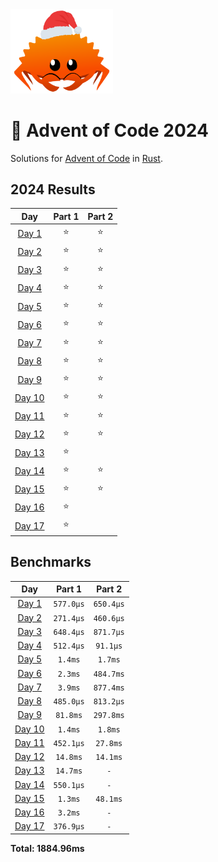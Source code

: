 <img src="./.assets/christmas_ferris.png" width="164">

# 🎄 Advent of Code 2024

Solutions for [Advent of Code](https://adventofcode.com/) in [Rust](https://www.rust-lang.org/).

<!--- advent_readme_stars table --->
## 2024 Results

| Day | Part 1 | Part 2 |
| :---: | :---: | :---: |
| [Day 1](https://adventofcode.com/2024/day/1) | ⭐ | ⭐ |
| [Day 2](https://adventofcode.com/2024/day/2) | ⭐ | ⭐ |
| [Day 3](https://adventofcode.com/2024/day/3) | ⭐ | ⭐ |
| [Day 4](https://adventofcode.com/2024/day/4) | ⭐ | ⭐ |
| [Day 5](https://adventofcode.com/2024/day/5) | ⭐ | ⭐ |
| [Day 6](https://adventofcode.com/2024/day/6) | ⭐ | ⭐ |
| [Day 7](https://adventofcode.com/2024/day/7) | ⭐ | ⭐ |
| [Day 8](https://adventofcode.com/2024/day/8) | ⭐ | ⭐ |
| [Day 9](https://adventofcode.com/2024/day/9) | ⭐ | ⭐ |
| [Day 10](https://adventofcode.com/2024/day/10) | ⭐ | ⭐ |
| [Day 11](https://adventofcode.com/2024/day/11) | ⭐ | ⭐ |
| [Day 12](https://adventofcode.com/2024/day/12) | ⭐ | ⭐ |
| [Day 13](https://adventofcode.com/2024/day/13) | ⭐ |   |
| [Day 14](https://adventofcode.com/2024/day/14) | ⭐ | ⭐ |
| [Day 15](https://adventofcode.com/2024/day/15) | ⭐ | ⭐ |
| [Day 16](https://adventofcode.com/2024/day/16) | ⭐ |   |
| [Day 17](https://adventofcode.com/2024/day/17) | ⭐ |   |
<!--- advent_readme_stars table --->

<!--- benchmarking table --->
## Benchmarks

| Day | Part 1 | Part 2 |
| :---: | :---: | :---:  |
| [Day 1](./src/bin/01.rs) | `577.0µs` | `650.4µs` |
| [Day 2](./src/bin/02.rs) | `271.4µs` | `460.6µs` |
| [Day 3](./src/bin/03.rs) | `648.4µs` | `871.7µs` |
| [Day 4](./src/bin/04.rs) | `512.4µs` | `91.1µs` |
| [Day 5](./src/bin/05.rs) | `1.4ms` | `1.7ms` |
| [Day 6](./src/bin/06.rs) | `2.3ms` | `484.7ms` |
| [Day 7](./src/bin/07.rs) | `3.9ms` | `877.4ms` |
| [Day 8](./src/bin/08.rs) | `485.0µs` | `813.2µs` |
| [Day 9](./src/bin/09.rs) | `81.8ms` | `297.8ms` |
| [Day 10](./src/bin/10.rs) | `1.4ms` | `1.8ms` |
| [Day 11](./src/bin/11.rs) | `452.1µs` | `27.8ms` |
| [Day 12](./src/bin/12.rs) | `14.8ms` | `14.1ms` |
| [Day 13](./src/bin/13.rs) | `14.7ms` | `-` |
| [Day 14](./src/bin/14.rs) | `550.1µs` | `-` |
| [Day 15](./src/bin/15.rs) | `1.3ms` | `48.1ms` |
| [Day 16](./src/bin/16.rs) | `3.2ms` | `-` |
| [Day 17](./src/bin/17.rs) | `376.9µs` | `-` |

**Total: 1884.96ms**
<!--- benchmarking table --->




